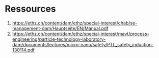 # Ressources

1. https://ethz.ch/content/dam/ethz/special-interest/chab/se-management-dam/Hauptseite/EN/Manual.pdf
2. https://ethz.ch/content/dam/ethz/special-interest/mavt/process-engineering/particle-technology-laboratory-dam/documents/lectures/micro-nano/safety/PTL_safety_induction-130114.pdf

